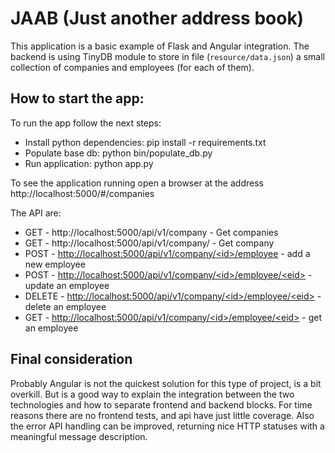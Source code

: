 # JAAB (Just another address book)

This application is a basic example of Flask and Angular integration. The backend 
  is using TinyDB module to store in file (`resource/data.json`) a small collection
  of companies and employees (for each of them). 


## How to start the app:
To run the app follow the next steps:

- Install python dependencies:
    pip install -r requirements.txt
- Populate base db:
    python bin/populate_db.py
- Run application:
    python app.py
    
To see the application running open a browser at the address
    http://localhost:5000/#/companies

  
The API are: 

- GET - http://localhost:5000/api/v1/company - Get companies
- GET - http://localhost:5000/api/v1/company/<id> - Get company
- POST - [http://localhost:5000/api/v1/company/\<id\>/employee]() - add a new employee
- POST - [http://localhost:5000/api/v1/company/\<id\>/employee/\<eid\>]() - update an employee
- DELETE - [http://localhost:5000/api/v1/company/\<id\>/employee/\<eid\>]() - delete an employee
- GET - [http://localhost:5000/api/v1/company/\<id\>/employee/\<eid\>]() - get an employee

## Final consideration
Probably Angular is not the quickest solution for this type of project, is a
 bit overkill. But is a good way to explain the integration between the two
 technologies and how to separate frontend and backend blocks.
 For time reasons there are no frontend tests, and api have just little coverage.
 Also the error API handling can be improved, returning nice HTTP statuses with
 a meaningful message description. 
